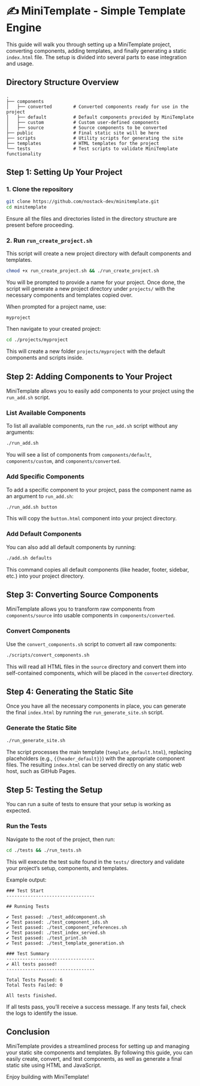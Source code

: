 # ✍️ MiniTemplate - Simple Template Engine

This guide will walk you through setting up a MiniTemplate project, converting components, adding templates, and finally generating a static `index.html` file. The setup is divided into several parts to ease integration and usage.

## Directory Structure Overview

```shell
.
├── components
│   ├── converted        # Converted components ready for use in the project
│   ├── default          # Default components provided by MiniTemplate
│   ├── custom           # Custom user-defined components
│   ├── source           # Source components to be converted
├── public               # Final static site will be here
├── scripts              # Utility scripts for generating the site
├── templates            # HTML templates for the project
└── tests                # Test scripts to validate MiniTemplate functionality
```

## Step 1: Setting Up Your Project

### 1. Clone the repository

```bash
git clone https://github.com/nostack-dev/minitemplate.git
cd minitemplate
```

Ensure all the files and directories listed in the directory structure are present before proceeding.

### 2. Run `run_create_project.sh`

This script will create a new project directory with default components and templates.

```bash
chmod +x run_create_project.sh && ./run_create_project.sh
```

You will be prompted to provide a name for your project. Once done, the script will generate a new project directory under `projects/` with the necessary components and templates copied over.

When prompted for a project name, use:
```console
myproject
```

Then navigate to your created project:
```bash
cd ./projects/myproject
```

This will create a new folder `projects/myproject` with the default components and scripts inside.

## Step 2: Adding Components to Your Project

MiniTemplate allows you to easily add components to your project using the `run_add.sh` script.

### List Available Components

To list all available components, run the `run_add.sh` script without any arguments:

```bash
./run_add.sh
```

You will see a list of components from `components/default`, `components/custom`, and `components/converted`.

### Add Specific Components

To add a specific component to your project, pass the component name as an argument to `run_add.sh`:

```bash
./run_add.sh button
```

This will copy the `button.html` component into your project directory.

### Add Default Components

You can also add all default components by running:

```bash
./add.sh defaults
```

This command copies all default components (like header, footer, sidebar, etc.) into your project directory.

## Step 3: Converting Source Components

MiniTemplate allows you to transform raw components from `components/source` into usable components in `components/converted`.

### Convert Components

Use the `convert_components.sh` script to convert all raw components:

```bash
./scripts/convert_components.sh
```

This will read all HTML files in the `source` directory and convert them into self-contained components, which will be placed in the `converted` directory.

## Step 4: Generating the Static Site

Once you have all the necessary components in place, you can generate the final `index.html` by running the `run_generate_site.sh` script.

### Generate the Static Site

```bash
./run_generate_site.sh
```

The script processes the main template (`template_default.html`), replacing placeholders (e.g., `{{header_default}}`) with the appropriate component files. The resulting `index.html` can be served directly on any static web host, such as GitHub Pages.

## Step 5: Testing the Setup

You can run a suite of tests to ensure that your setup is working as expected.

### Run the Tests

Navigate to the root of the project, then run:
```bash
cd ./tests && ./run_tests.sh
```

This will execute the test suite found in the `tests/` directory and validate your project’s setup, components, and templates.

Example output:

```
### Test Start
---------------------------------

## Running Tests

✔ Test passed: ./test_addcomponent.sh
✔ Test passed: ./test_component_ids.sh
✔ Test passed: ./test_component_references.sh
✔ Test passed: ./test_index_served.sh
✔ Test passed: ./test_print.sh
✔ Test passed: ./test_template_generation.sh

### Test Summary
---------------------------------
✔ All tests passed!
---------------------------------

Total Tests Passed: 6
Total Tests Failed: 0

All tests finished.
```

If all tests pass, you’ll receive a success message. If any tests fail, check the logs to identify the issue.

## Conclusion

MiniTemplate provides a streamlined process for setting up and managing your static site components and templates. By following this guide, you can easily create, convert, and test components, as well as generate a final static site using HTML and JavaScript.

Enjoy building with MiniTemplate!

